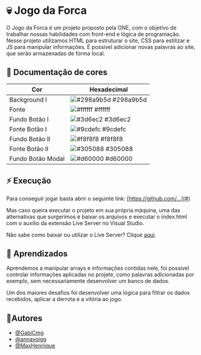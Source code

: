 
# 💀 Jogo da Forca

O Jogo da Forca é um projeto proposto pela ONE, com o objetivo de trabalhar nossas habilidades com front-end e lógica de programação.
Nesse projeto utilizamos HTML para estruturar o site, CSS para estilizar e JS para manipular informações. É possível adicionar novas palavras ao site, que serão armazenadas de forma local.

## 🎨 Documentação de cores

| Cor               | Hexadecimal                                                |
| ----------------- | ---------------------------------------------------------------- |
| Background I       | ![#298a9b5d](https://via.placeholder.com/10/298a9b5d?text=+) #298a9b5d |
| Fonte       | ![#ffffff](https://via.placeholder.com/10/ffffff?text=+) #ffffff |
| Fundo Botão I       | ![#3d6ec2](https://via.placeholder.com/10/3d6ec2?text=+) #3d6ec2 |
| Fonte Botão I       | ![#9cdefc](https://via.placeholder.com/10/9cdefc?text=+) #9cdefc |
| Fundo Botão II       | ![#f8f8f8](https://via.placeholder.com/10/f8f8f8?text=+) #f8f8f8 |
| Fonte Botão II       | ![#305088](https://via.placeholder.com/10/305088?text=+) #305088 |
| Fundo Botão Modal       | ![#d60000](https://via.placeholder.com/10/d60000?text=+) #d60000 |

## ⚡ Execução

Para conseguir jogar basta abrir o seguinte link: [https://github.com/...](#)

Mas caso queira executar o projeto em sua própria máquina, uma das alternativas que surgerimos é baixar os arquivos e executar o index.html com o auxílio da extensão Live Server no Visual Studio.

Não sabe como baixar ou utilizar o Live Server? Clique [aqui](https://www.freecodecamp.org/portuguese/news/live-server-no-vs-code-como-atualizar-automaticamente-o-seu-navegador-com-essa-extensao-simples/#:~:text=Primeiro%2C%20instale%20o%20VS%20Code&text=Do%20contr%C3%A1rio%2C%20baixe%2Do%20do,do%20editor%20(em%20ingl%C3%AAs).&text=Ao%20clicar%20nele%2C%20aparecer%C3%A1%20uma,Digite%20%22live%20server%22%20nela.&text=Clique%20no%20bot%C3%A3o%20Install%20(Instalar)%20e%20instale%20a%20extens%C3%A3o.).
## 🤔 Aprendizados

Aprendemos a manipular arrays e informações contidas nele, foi possível controlar informações aplicadas no projete, como palavras adicionadas por exemplo, sem necessariamente desenvolver um banco de dados.

Um dos maiores desafios foi desenvolver uma lógica para filtrar os dados recebidos, aplicar a derrota e a vitória ao jogo.

## 👥Autores

- [@GabiCmg](https://github.com/GabiCmg)
- [@annavoigg](https://github.com/annavoigg)
- [@MaxHenriique](https://github.com/MaxHenriique)
